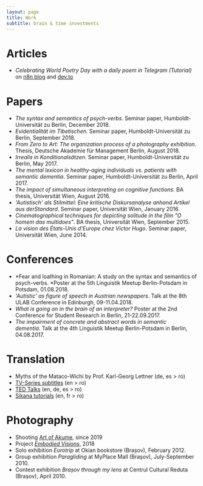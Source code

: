 ```yaml
---
layout: page
title: Work
subtitle: brain & time investments
---
```


# Articles
- *Celebrating World Poetry Day with a daily poem in Telegram (Tutorial)* on [n8n blog](https://n8n.io/blog/world-poetry-day-workflow/)  and [dev.to](https://dev.to/n8n/celebrating-world-poetry-day-with-a-daily-poem-in-telegram-1f0f)


# Papers

-   *The syntax and semantics of psych-verbs.* Seminar paper, Humboldt-Universität zu Berlin, December 2018.
-   *Evidentialität im Tibetischen.* Seminar paper, Humboldt-Universität zu Berlin, September 2018.
-   *From Zero to Art: The organization process of a photography exhibition*. Thesis, Deutsche Akademie für Management Berlin, August 2018.
-   *Irrealis in Konditionalsätzen*. Seminar paper, Humboldt-Universität zu Berlin, May 2017.
-   *The mental lexicon in healthy-aging individuals vs. patients with semantic dementia*. Seminar paper, Humboldt-Universität zu Berlin, April 2017.
-   *The impact of simultaneous interpreting on cognitive functions*. BA thesis, Universität Wien, August 2016.
-   *'Autistisch' als Stilmittel: Eine kritische Diskursanalyse anhand Artikel aus derStandard*. Seminar paper, Universität Wien, January 2016.
-   *Cinematographical techniques for depicting solitude in the film "O homem das multidoes"*. BA thesis, Universität Wien, September 2015.
-   *La vision des États-Unis d'Europe chez Victor Hugo*. Seminar paper, Universität Wien, June 2014.


# Conferences

-   *Fear and loathing in Romanian: A study on the syntax and semantics of psych-verbs. *Poster at the 5th Linguistik Meetup Berlin-Potsdam in Potsdam, 01.08.2018.
-   *'Autistic' as figure of speech in Austrian newspapers*. Talk at the 8th ULAB Conference in Edinburgh, 09-11.04.2018.
-   *What is going on in the brain of an interpreter?* Poster at the 2nd Conference for Student Research in Berlin, 21-22.09.2017.
-   *The impairment of concrete and abstract words in semantic dementia.* Talk at the 4th Linguistik Meetup Berlin-Potsdam in Berlin, 04.08.2017.


# Translation

-   Myths of the Mataco-Wichí by Prof. Karl-Georg Lettner (de, es > ro)
-   [TV-Series subtitles](https://amara.org/en/purchase-subtitles/) (en > ro)
-   [TED Talks](http://ted.com/profiles/3413785/translator) (en, de, es > ro)
-   [Sikana tutorials](https://www.sikana.tv/) (en, fr > ro)


# Photography

- Shooting [Art of Akume](https://lorenaciutacu.com/2019/03/31/art-of-akume-exhibition-in-berlin/#jp-carousel-7703), since 2019
- Project [*Embodied Visions*](https://www.instagram.com/embodiedvisions/), 2018
- Solo exhibition *Eurotrip* at Okian bookstore (Brașov), February 2012.
- Group exhibition *Paragliding* at MyPlace Mall (Brașov), July-September 2010.
- Contest exhibition *Brașov through my lens* at Centrul Cultural Reduta (Brașov), April 2010.

